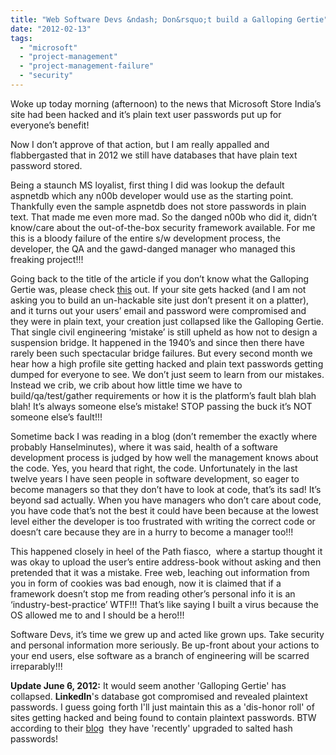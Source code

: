 ```yaml
---
title: "Web Software Devs &ndash; Don&rsquo;t build a Galloping Gertie"
date: "2012-02-13"
tags: 
  - "microsoft"
  - "project-management"
  - "project-management-failure"
  - "security"
---
```


Woke up today morning (afternoon) to the news that Microsoft Store India’s site had been hacked and it’s plain text user passwords put up for everyone’s benefit!

Now I don’t approve of that action, but I am really appalled and flabbergasted that in 2012 we still have databases that have plain text password stored.

Being a staunch MS loyalist, first thing I did was lookup the default aspnetdb which any n00b developer would use as the starting point. Thankfully even the sample aspnetdb does not store passwords in plain text. That made me even more mad. So the danged n00b who did it, didn’t know/care about the out-of-the-box security framework available. For me this is a bloody failure of the entire s/w development process, the developer, the QA and the gawd-danged manager who managed this freaking project!!!

Going back to the title of the article if you don’t know what the Galloping Gertie was, please check [this](http://www.youtube.com/watch?v=j-zczJXSxnw "The Galloping Gertie (Collapse of the Tacoma Narrows Bridge - Youtube Video)") out. If your site gets hacked (and I am not asking you to build an un-hackable site just don’t present it on a platter), and it turns out your users’ email and password were compromised and they were in plain text, your creation just collapsed like the Galloping Gertie. That single civil engineering ‘mistake’ is still upheld as how not to design a suspension bridge. It happened in the 1940’s and since then there have rarely been such spectacular bridge failures. But every second month we hear how a high profile site getting hacked and plain text passwords getting dumped for everyone to see. We don’t just seem to learn from our mistakes. Instead we crib, we crib about how little time we have to build/qa/test/gather requirements or how it is the platform’s fault blah blah blah! It’s always someone else’s mistake! STOP passing the buck it’s NOT someone else’s fault!!!

Sometime back I was reading in a blog (don’t remember the exactly where probably Hanselminutes), where it was said, health of a software development process is judged by how well the management knows about the code. Yes, you heard that right, the code. Unfortunately in the last twelve years I have seen people in software development, so eager to become managers so that they don’t have to look at code, that’s its sad! It’s beyond sad actually. When you have managers who don’t care about code, you have code that’s not the best it could have been because at the lowest level either the developer is too frustrated with writing the correct code or doesn’t care because they are in a hurry to become a manager too!!!

This happened closely in heel of the Path fiasco,  where a startup thought it was okay to upload the user’s entire address-book without asking and then pretended that it was a mistake. Free web, leaching out information from you in form of cookies was bad enough, now it is claimed that if a framework doesn’t stop me from reading other’s personal info it is an ‘industry-best-practice’ WTF!!! That’s like saying I built a virus because the OS allowed me to and I should be a hero!!!

Software Devs, it’s time we grew up and acted like grown ups. Take security and personal information more seriously. Be up-front about your actions to your end users, else software as a branch of engineering will be scarred irreparably!!!

**Update June 6, 2012:** It would seem another 'Galloping Gertie' has collapsed. **LinkedIn**'s database got compromised and revealed plaintext passwords. I guess going forth I'll just maintain this as a 'dis-honor roll' of sites getting hacked and being found to contain plaintext passwords. BTW according to their [blog](http://blog.linkedin.com/2012/06/06/linkedin-member-passwords-compromised/ "LinkedIn's blog")  they have 'recently' upgraded to salted hash passwords!
